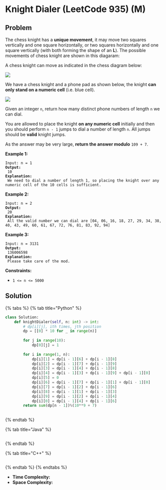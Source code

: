 # Knight Dialer (LeetCode 935) (M)

## Problem



The chess knight has a **unique movement**, it may move two squares vertically and one square horizontally, or two squares horizontally and one square vertically (with both forming the shape of an **L**). The possible movements of chess knight are shown in this diagaram:

A chess knight can move as indicated in the chess diagram below:

![](https://assets.leetcode.com/uploads/2020/08/18/chess.jpg)

We have a chess knight and a phone pad as shown below, the knight **can only stand on a numeric cell** (i.e. blue cell).

![](https://assets.leetcode.com/uploads/2020/08/18/phone.jpg)

Given an integer `n`, return how many distinct phone numbers of length `n` we can dial.

You are allowed to place the knight **on any numeric cell** initially and then you should perform `n - 1` jumps to dial a number of length `n`. All jumps should be **valid** knight jumps.

As the answer may be very large, **return the answer modulo** `109 + 7`.

&#x20;

**Example 1:**

<pre><code>Input: n = 1
<strong>Output:
</strong> 10
<strong>Explanation:
</strong> We need to dial a number of length 1, so placing the knight over any numeric cell of the 10 cells is sufficient.
</code></pre>

**Example 2:**

<pre><code>Input: n = 2
<strong>Output:
</strong> 20
<strong>Explanation:
</strong> All the valid number we can dial are [04, 06, 16, 18, 27, 29, 34, 38, 40, 43, 49, 60, 61, 67, 72, 76, 81, 83, 92, 94]
</code></pre>

**Example 3:**

<pre><code>Input: n = 3131
<strong>Output:
</strong> 136006598
<strong>Explanation:
</strong> Please take care of the mod.
</code></pre>

&#x20;

**Constraints:**

* `1 <= n <= 5000`



## Solution&#x20;

{% tabs %}
{% tab title="Python" %}
```python
class Solution:
    def knightDialer(self, n: int) -> int:
        # dp[i][j], ith times, jth position
        dp = [[0] * 10 for _ in range(n)]
        
        for j in range(10):
            dp[0][j] = 1
            
        for i in range(1, n):
            dp[i][1] = dp[i - 1][6] + dp[i - 1][8]
            dp[i][2] = dp[i - 1][7] + dp[i - 1][9]
            dp[i][3] = dp[i - 1][4] + dp[i - 1][8]
            dp[i][4] = dp[i - 1][3] + dp[i - 1][9] + dp[i - 1][0]
            dp[i][5] = 0
            dp[i][6] = dp[i - 1][7] + dp[i - 1][1] + dp[i - 1][0]
            dp[i][7] = dp[i - 1][2] + dp[i - 1][6]
            dp[i][8] = dp[i - 1][1] + dp[i - 1][3]
            dp[i][9] = dp[i - 1][2] + dp[i - 1][4]
            dp[i][0] = dp[i - 1][4] + dp[i - 1][6]
        return sum(dp[n - 1])%(10**9 + 7)
            
```
{% endtab %}

{% tab title="Java" %}
```java
```
{% endtab %}

{% tab title="C++" %}
```cpp
```
{% endtab %}
{% endtabs %}

* **Time Complexity:**
* **Space Complexity:**
